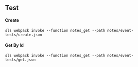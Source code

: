 ## Test

#### Create
`sls webpack invoke --function notes_get --path notes/event-tests/create.json`

#### Get By Id
`sls webpack invoke --function notes_get --path notes/event-tests/get.json`

